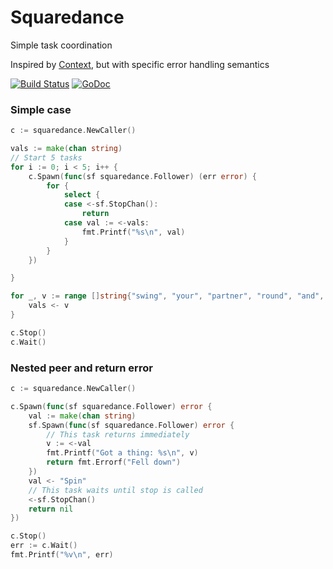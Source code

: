 # Squaredance

Simple task coordination

Inspired by [Context](https://blog.golang.org/context), but with specific error handling
semantics

[![Build Status](https://travis-ci.org/lytics/squaredance.svg?branch=master)](https://travis-ci.org/lytics/squaredance) [![GoDoc](https://godoc.org/github.com/lytics/squaredance?status.svg)](https://godoc.org/github.com/lytics/squaredance)

### Simple case
```go
c := squaredance.NewCaller()

vals := make(chan string)
// Start 5 tasks
for i := 0; i < 5; i++ {
	c.Spawn(func(sf squaredance.Follower) (err error) {
		for {
			select {
			case <-sf.StopChan():
				return
			case val := <-vals:
				fmt.Printf("%s\n", val)
			}
		}
	})

}

for _, v := range []string{"swing", "your", "partner", "round", "and", "round"} {
	vals <- v
}

c.Stop()
c.Wait()
```

### Nested peer and return error
```go
c := squaredance.NewCaller()

c.Spawn(func(sf squaredance.Follower) error {
	val := make(chan string)
	sf.Spawn(func(sf squaredance.Follower) error {
		// This task returns immediately
		v := <-val
		fmt.Printf("Got a thing: %s\n", v)
		return fmt.Errorf("Fell down")
	})
	val <- "Spin"
	// This task waits until stop is called
	<-sf.StopChan()
	return nil
})

c.Stop()
err := c.Wait()
fmt.Printf("%v\n", err)
```
